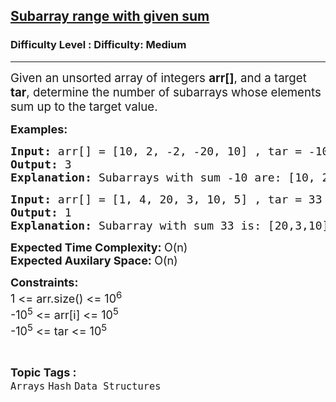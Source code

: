 <h2><a href="https://www.geeksforgeeks.org/problems/subarray-range-with-given-sum0128/1">Subarray range with given sum</a></h2><h3>Difficulty Level : Difficulty: Medium</h3><hr><div class="problems_problem_content__Xm_eO" style="user-select: auto;"><p style="user-select: auto;"><span style="font-size: 14pt; user-select: auto;">Given an unsorted array of integers <strong style="user-select: auto;">arr[]</strong>, and a target<strong style="user-select: auto;"> tar</strong>, determine the number of subarrays whose elements sum up to the target value.</span></p>
<p style="user-select: auto;"><span style="font-size: 18px; user-select: auto;"><strong style="user-select: auto;">Examples:<br style="user-select: auto;"></strong></span></p>
<pre style="user-select: auto;"><span style="font-size: 18px; user-select: auto;"><strong style="user-select: auto;">Input: </strong>arr[] = [10, 2, -2, -20, 10] , tar = -10
<strong style="user-select: auto;">Output: </strong>3<strong style="user-select: auto;">
Explanation: </strong>Subarrays with sum -10 are: [10, 2, -2, -20], [2, -2, -20, 10] and [-20, 10].</span>
</pre>
<pre style="user-select: auto;"><span style="font-size: 18px; user-select: auto;"><strong style="user-select: auto;">Input: </strong>arr[] = [1, 4, 20, 3, 10, 5] , tar = 33
<strong style="user-select: auto;">Output: </strong>1<strong style="user-select: auto;">
Explanation: </strong>Subarray with sum 33 is: [20,3,10].</span></pre>
<p style="user-select: auto;"><span style="font-size: 18px; user-select: auto;"><strong style="user-select: auto;">Expected Time Complexity: </strong>O(n)<br style="user-select: auto;"><strong style="user-select: auto;">Expected Auxilary Space:&nbsp;</strong>O(n)</span></p>
<p style="user-select: auto;"><span style="font-size: 18px; user-select: auto;"><strong style="user-select: auto;">Constraints:</strong><br style="user-select: auto;">1 &lt;= arr.size() &lt;= 10<sup style="user-select: auto;">6</sup><br style="user-select: auto;">-10<sup style="user-select: auto;">5</sup> &lt;= arr[i] &lt;= 10<sup style="user-select: auto;">5</sup><br style="user-select: auto;">-10<sup style="user-select: auto;">5</sup> &lt;= tar &lt;= 10<sup style="user-select: auto;">5</sup></span></p></div><br><p><span style=font-size:18px><strong>Topic Tags : </strong><br><code>Arrays</code>&nbsp;<code>Hash</code>&nbsp;<code>Data Structures</code>&nbsp;